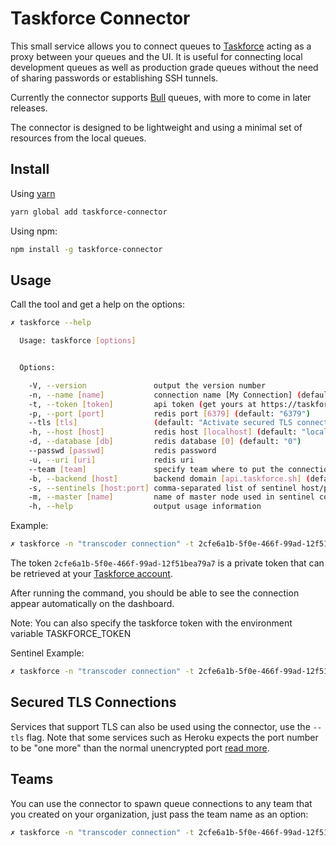 # Taskforce Connector

This small service allows you to connect queues to [Taskforce](https://taskforce.sh) acting as a proxy between your queues and the UI. It is useful for connecting local development queues as well as production grade queues without the need of sharing passwords or establishing SSH tunnels.

Currently the connector supports [Bull](https://github.com/optimalbits/bull) queues, with more to come in later
releases.

The connector is designed to be lightweight and using a minimal set of resources from the local queues.

## Install

Using [yarn](https://yarnpkg.com)

```bash
yarn global add taskforce-connector

```

Using npm:

```bash
npm install -g taskforce-connector
```

## Usage

Call the tool and get a help on the options:

```bash
✗ taskforce --help

  Usage: taskforce [options]


  Options:

    -V, --version               output the version number
    -n, --name [name]           connection name [My Connection] (default: "My Connection")
    -t, --token [token]         api token (get yours at https://taskforce.sh)
    -p, --port [port]           redis port [6379] (default: "6379")
    --tls [tls]                 (default: "Activate secured TLS connection to Redis")
    -h, --host [host]           redis host [localhost] (default: "localhost")
    -d, --database [db]         redis database [0] (default: "0")
    --passwd [passwd]           redis password
    -u, --uri [uri]             redis uri
    --team [team]               specify team where to put the connection
    -b, --backend [host]        backend domain [api.taskforce.sh] (default: "wss://api.taskforce.sh")
    -s, --sentinels [host:port] comma-separated list of sentinel host/port pairs
    -m, --master [name]         name of master node used in sentinel configuration
    -h, --help                  output usage information
```

Example:

```bash
✗ taskforce -n "transcoder connection" -t 2cfe6a1b-5f0e-466f-99ad-12f51bea79a7
```

The token `2cfe6a1b-5f0e-466f-99ad-12f51bea79a7` is a private token that can be retrieved at your [Taskforce account](https://taskforce.sh/account).

After running the command, you should be able to see the connection appear automatically on the dashboard.

Note: You can also specify the taskforce token with the environment variable TASKFORCE_TOKEN

Sentinel Example:

```bash
✗ taskforce -n "transcoder connection" -t 2cfe6a1b-5f0e-466f-99ad-12f51bea79a7 -s sentinel1.mydomain:6379,sentinel2.mydomain:6379 -m mymaster
```

## Secured TLS Connections

Services that support TLS can also be used using the connector, use the `--tls` flag. Note that some services such as Heroku expects the port number to be "one more" than the normal unencrypted port [read more](https://devcenter.heroku.com/articles/securing-heroku-redis).

## Teams

You can use the connector to spawn queue connections to any team that you created on your organization, just pass the team name
as an option:

```bash
✗ taskforce -n "transcoder connection" -t 2cfe6a1b-5f0e-466f-99ad-12f51bea79a7 --team "my awesome team"

```
